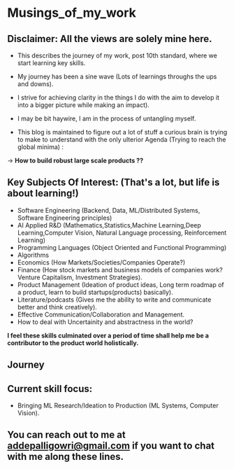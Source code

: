 # Musings_of_my_work

## Disclaimer: All the views are solely mine here.

- This describes the journey of my work, post 10th standard, where we start learning key skills.
- My journey has been a sine wave (Lots of learnings throughs the ups and downs).
- I strive for achieving clarity in the things I do with the aim to develop it into a bigger picture while making an impact).
- I may be bit haywire, I am in the process of untangling myself.

- This blog is maintained to figure out a lot of stuff a curious brain is trying to make to understand with the only ulterior Agenda (Trying to reach the global minima) :
 
 -> **How to build robust large scale products ??**
 
 ## Key Subjects Of Interest: (That's a lot, but life is about learning!)
 
 - Software Engineering (Backend, Data, ML/Distributed Systems, Software Engineering principles)
 - AI Applied R&D (Mathematics,Statistics,Machine Learning,Deep Learning,Computer Vision, Natural Language processing, Reinforcement Learning)
 - Programming Languages (Object Oriented and Functional Programming)
 - Algorithms
 - Economics (How Markets/Societies/Companies Operate?)
 - Finance (How stock markets and business models of companies work? Venture Capitalism, Investment Strategies).
 - Product Management (Ideation of product ideas, Long term roadmap of a product, learn to build startups(products) basically).
 - Literature/podcasts (Gives me the ability to write and communicate better and think creatively).
 - Effective Communication/Collaboration and Management.
 - How to deal with Uncertainity and abstractness in the world?

**I feel these skills culminated over a period of time shall help me be a contributor to the product world holistically.**

## Journey





## Current skill focus:

- Bringing ML Research/Ideation to Production (ML Systems, Computer Vision).


## You can reach out to me at addepalligowri@gmail.com if you want to chat with me along these lines.





 
 
 
 

